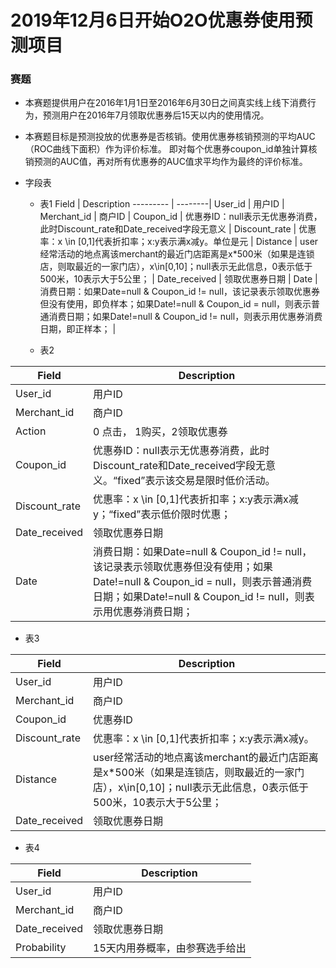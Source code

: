 # 2019年12月6日开始O2O优惠券使用预测项目

### 赛题
  - 本赛题提供用户在2016年1月1日至2016年6月30日之间真实线上线下消费行为，预测用户在2016年7月领取优惠券后15天以内的使用情况。  
  - 本赛题目标是预测投放的优惠券是否核销。使用优惠券核销预测的平均AUC（ROC曲线下面积）作为评价标准。 即对每个优惠券coupon_id单独计算核销预测的AUC值，再对所有优惠券的AUC值求平均作为最终的评价标准。  
  
- 字段表  

  - 表1
Field  | Description
--------- | --------|
User_id  | 用户ID |
Merchant_id  | 商户ID |
Coupon_id  | 优惠券ID：null表示无优惠券消费，此时Discount_rate和Date_received字段无意义 |
Discount_rate  | 优惠率：x \in [0,1]代表折扣率；x:y表示满x减y。单位是元 |
Distance  | user经常活动的地点离该merchant的最近门店距离是x*500米（如果是连锁店，则取最近的一家门店），x\in[0,10]；null表示无此信息，0表示低于500米，10表示大于5公里； |
Date_received  | 领取优惠券日期 |
Date  | 消费日期：如果Date=null & Coupon_id != null，该记录表示领取优惠券但没有使用，即负样本；如果Date!=null & Coupon_id = null，则表示普通消费日期；如果Date!=null & Coupon_id != null，则表示用优惠券消费日期，即正样本； |

  - 表2

Field  | Description
--------- | --------|
User_id  | 用户ID |
Merchant_id  | 商户ID |
Action  | 0 点击， 1购买，2领取优惠券 |
Coupon_id  | 优惠券ID：null表示无优惠券消费，此时Discount_rate和Date_received字段无意义。“fixed”表示该交易是限时低价活动。 |
Discount_rate  | 优惠率：x \in [0,1]代表折扣率；x:y表示满x减y；“fixed”表示低价限时优惠； |
Date_received  | 领取优惠券日期 |
Date  | 消费日期：如果Date=null & Coupon_id != null，该记录表示领取优惠券但没有使用；如果Date!=null & Coupon_id = null，则表示普通消费日期；如果Date!=null & Coupon_id != null，则表示用优惠券消费日期； |

- 表3

Field  | Description
--------- | --------|
User_id  | 用户ID |
Merchant_id  | 商户ID |
Coupon_id  | 优惠券ID |
Discount_rate  | 优惠率：x \in [0,1]代表折扣率；x:y表示满x减y。|
Distance  | user经常活动的地点离该merchant的最近门店距离是x*500米（如果是连锁店，则取最近的一家门店），x\in[0,10]；null表示无此信息，0表示低于500米，10表示大于5公里； |
Date_received  | 领取优惠券日期 |

  - 表4

Field  | Description
--------- | --------|
User_id  | 用户ID |
Merchant_id  | 商户ID |
Date_received  | 领取优惠券日期 |
Probability  | 15天内用券概率，由参赛选手给出 |














